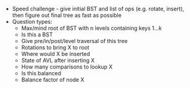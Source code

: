 * Speed challenge - give initial BST and list of ops (e.g. rotate, insert), then figure out final tree as fast as possible
* Question types:
  * Max/mind root of BST with n levels containing keys 1...k
  * Is this a BST
  * Give pre/in/post/level traversal of this tree
  * Rotations to bring X to root
  * Where would X be inserted
  * State of AVL after inserting X
  * How many comparisons to lookup X
  * Is this balanced
  * Balance factor of node X